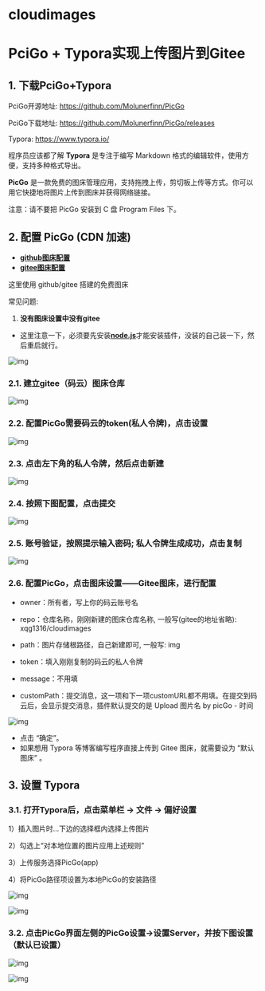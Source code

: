 # cloudimages

# PciGo + Typora实现上传图片到Gitee

## **1. 下载PciGo+Typora**

PciGo开源地址: https://github.com/Molunerfinn/PicGo

PciGo下载地址: https://github.com/Molunerfinn/PicGo/releases

Typora: https://www.typora.io/

程序员应该都了解 **Typora** 是专注于编写 Markdown 格式的编辑软件，使用方便，支持多种格式导出。

**PicGo** 是一款免费的图床管理应用，支持拖拽上传，剪切板上传等方式。你可以用它快捷地将图片上传到图床并获得网络链接。

注意：请不要把 PicGo 安装到 C 盘 Program Files 下。

## **2. 配置 PicGo (CDN 加速)**

- [**github图床配置**](https://mp.weixin.qq.com/s?__biz=MzI3NjQyMzI2Ng==&mid=2247488356&idx=1&sn=6bb64cf8a7055fa1aabcf0876f5baa19&chksm=eb74e469dc036d7fb13d49a7d6dd9e929e3d344ac2ff6b27827af960505b69149d6ba5c1961a&mpshare=1&scene=24&srcid=0131cUJo6gsfR6shXmwrgN5g&sharer_sharetime=1612076631883&sharer_shareid=baffa657065a4a928bb14a038bc2b5d2#rd)
- [**gitee图床配置**](https://www.cnblogs.com/geq2020/p/12506466.html)

这里使用 github/gitee 搭建的免费图床

常见问题:

1. **没有图床设置中没有gitee**

- 这里注意一下，必须要先安装[**node.js**](https://link.zhihu.com/?target=https%3A//nodejs.org/en/)才能安装插件，没装的自己装一下，然后重启就行。

![img](https://gitee.com/xqg1316/cloudimages/raw/master/image/image-20210218191007897.png)

### 2.1. 建立gitee（码云）图床仓库

![img](https://gitee.com/xqg1316/cloudimages/raw/master/image/clipboard.png)

### 2.2. 配置PicGo需要码云的token(私人令牌)，点击设置

![img](https://gitee.com/xqg1316/cloudimages/raw/master/image/clipboard.png)

### 2.3. 点击左下角的私人令牌，然后点击新建

![img](https://gitee.com/xqg1316/cloudimages/raw/master/image/clipboard.png)

### 2.4. 按照下图配置，点击提交

![img](https://gitee.com/xqg1316/cloudimages/raw/master/image/clipboard.png)

### 2.5. 账号验证，按照提示输入密码; 私人令牌生成成功，点击复制

![img](https://gitee.com/xqg1316/cloudimages/raw/master/image/image-20210218190842462.png)

### 2.6. 配置PicGo，点击图床设置——Gitee图床，进行配置

- owner：所有者，写上你的码云账号名

- repo：仓库名称，刚刚新建的图床仓库名称, 一般写(gitee的地址省略): xqg1316/cloudimages
- path：图片存储根路径，自己新建即可, 一般写: img
- token：填入刚刚复制的码云的私人令牌
- message：不用填
- customPath：提交消息，这一项和下一项customURL都不用填。在提交到码云后，会显示提交消息，插件默认提交的是 Upload 图片名 by picGo - 时间

![img](https://gitee.com/xqg1316/cloudimages/raw/master/image/clipboard.png)

- 点击 “确定”。
- 如果想用 Typora 等博客编写程序直接上传到 Gitee 图床，就需要设为 “默认图床” 。

## **3. 设置 Typora**

### 3.1. 打开Typora后，点击菜单栏 -> 文件 -> 偏好设置

1）插入图片时...下边的选择框内选择上传图片

2）勾选上“对本地位置的图片应用上述规则”

3）上传服务选择PicGo(app)

4）将PicGo路径项设置为本地PicGo的安装路径

![img](https://gitee.com/xqg1316/cloudimages/raw/master/image/image-20210218190410991.png)

![img](https://gitee.com/xqg1316/cloudimages/raw/master/image/image-20210218190438267.png)

### 3.2. 点击PicGo界面左侧的PicGo设置->设置Server，并按下图设置（默认已设置）

![img](https://gitee.com/xqg1316/cloudimages/raw/master/image/image-20210218190515658.png)

![img](https://gitee.com/xqg1316/cloudimages/raw/master/image/image-20210218190531955.png)